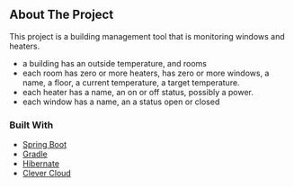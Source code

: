 


<!-- ABOUT THE PROJECT -->
## About The Project


This project is a building management tool that is monitoring windows and heaters.
- a building has an outside temperature, and rooms
- each room has zero or more heaters, has zero or more windows, a name, a floor, a current temperature, a target temperature.
- each heater has a name, an on or off status, possibly a power.
- each window has a name, an a status open or closed



### Built With

* [Spring Boot](https://spring.io/projects/spring-boot)
* [Gradle](https://gradle.org/)
* [Hibernate](https://hibernate.org/)
* [Clever Cloud](https://www.clever-cloud.com/)











